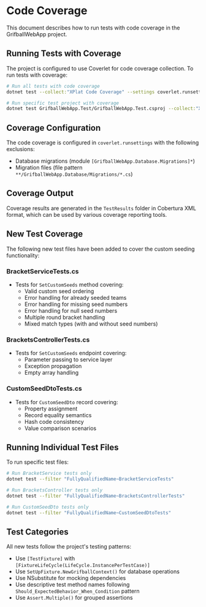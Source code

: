 # Code Coverage

This document describes how to run tests with code coverage in the GrifballWebApp project.

## Running Tests with Coverage

The project is configured to use Coverlet for code coverage collection. To run tests with coverage:

```bash
# Run all tests with code coverage
dotnet test --collect:"XPlat Code Coverage" --settings coverlet.runsettings

# Run specific test project with coverage
dotnet test GrifballWebApp.Test/GrifballWebApp.Test.csproj --collect:"XPlat Code Coverage" --settings coverlet.runsettings
```

## Coverage Configuration

The code coverage is configured in `coverlet.runsettings` with the following exclusions:
- Database migrations (module `[GrifballWebApp.Database.Migrations]*`)
- Migration files (file pattern `**/GrifballWebApp.Database/Migrations/*.cs`)

## Coverage Output

Coverage results are generated in the `TestResults` folder in Cobertura XML format, which can be used by various coverage reporting tools.

## New Test Coverage

The following new test files have been added to cover the custom seeding functionality:

### BracketServiceTests.cs
- Tests for `SetCustomSeeds` method covering:
  - Valid custom seed ordering
  - Error handling for already seeded teams
  - Error handling for missing seed numbers
  - Error handling for null seed numbers
  - Multiple round bracket handling
  - Mixed match types (with and without seed numbers)

### BracketsControllerTests.cs  
- Tests for `SetCustomSeeds` endpoint covering:
  - Parameter passing to service layer
  - Exception propagation
  - Empty array handling

### CustomSeedDtoTests.cs
- Tests for `CustomSeedDto` record covering:
  - Property assignment
  - Record equality semantics
  - Hash code consistency
  - Value comparison scenarios

## Running Individual Test Files

To run specific test files:

```bash
# Run BracketService tests only
dotnet test --filter "FullyQualifiedName~BracketServiceTests"

# Run BracketsController tests only  
dotnet test --filter "FullyQualifiedName~BracketsControllerTests"

# Run CustomSeedDto tests only
dotnet test --filter "FullyQualifiedName~CustomSeedDtoTests"
```

## Test Categories

All new tests follow the project's testing patterns:
- Use `[TestFixture]` with `[FixtureLifeCycle(LifeCycle.InstancePerTestCase)]`
- Use `SetUpFixture.NewGrifballContext()` for database operations
- Use NSubstitute for mocking dependencies
- Use descriptive test method names following `Should_ExpectedBehavior_When_Condition` pattern
- Use `Assert.Multiple()` for grouped assertions